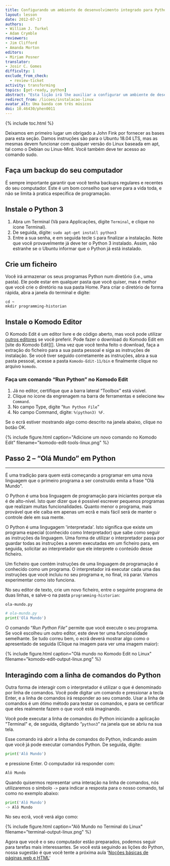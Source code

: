 ```yaml
---
title: Configurando um ambiente de desenvolvimento integrado para Python (Linux)
layout: lesson
date: 2012-07-17
authors:
- William J. Turkel
- Adam Crymble
reviewers:
- Jim Clifford
- Amanda Morton
editors:
- Miriam Posner
translator:
- Josir C. Gomes
difficulty: 1
exclude_from_check:
  - review-ticket
activity: transforming
topics: [get-ready, python]
abstract: "Esta lição irá lhe auxiliar a configurar um ambiente de desenvolvimento integrado para o Python em um computador com o Sistema Operacional Linux."
redirect_from: /licoes/instalacao-linux
avatar_alt: Uma banda com três músicos
doi: 10.46430/phen0011
---
```


{% include toc.html %}



Deixamos em primeiro lugar um obrigado a John Fink por fornecer as bases para esta seção. Damos instruções são para o Ubuntu 18.04 LTS, mas as mesmas devem funcionar com qualquer versão do Linux baseada em apt, tal como o Debian ou Linux-Mint. Você também deve ter acesso ao comando sudo.

## Faça um backup do seu computador

É sempre importante garantir que você tenha backups regulares e recentes do seu computador. Este é um bom conselho que serve para a vida toda, e não se limita à pratica específica de programação.

## Instale o Python 3

1.  Abra um Terminal (Vá para Applicações, digite `Terminal`, e clique no ícone Terminal).
2.  De seguida, digite: `sudo apt-get install python3`
3.  Entre a sua senha, e em seguida tecle `S` para finalizar a instalação. 
    Note que você provavelmente já deve ter o Python 3 instalado. Assim, não estranhe se o Ubuntu informar que o Python já está instalado.

## Crie um ficheiro

Você irá armazenar os seus programas Python num diretório (i.e., uma pasta). Ele pode estar em qualquer pasta que você quiser,
mas é melhor que você crie o diretório na sua pasta Home. Para criar o diretório de forma rápida, abra a janela do terminal e digite: 

```
cd ~
mkdir programming-historian
```

## Instale o Komodo Editor

O Komodo Edit é um editor livre e de código aberto, mas você pode utilizar [outros editores][] se você preferir. Pode fazer o download do Komodo Edit em [site do Komodo Edit][]. Uma vez que você tenha feito o download, faça a extração do ficheiro para a sua pasta pessoal e siga as instruções de instalação. Se você tiver seguido corretamente as instruções, abra a sua pasta pessoal, acesse a pasta `Komodo-Edit-11/bin` e finalmente clique no arquivo `komodo`.

### Faça um comando “Run Python” no Komodo Edit

1.  Já no editor, certifique que a barra lateral “Toolbox” está visível.
2.  Clique no ícone da engrenagem na barra de ferramentas e selecione `New Command`.
3.  No campo Type, digite “`Run Python File`”
4.  No campo Command, digite: `%(python3) %F`. 

Se o ecrã estiver mostrando algo como descrito na janela abaixo, clique no botão OK.

{% include figure.html caption="Adicione um novo comando no Komodo Edit" filename="komodo-edit-tools-linux.png" %}

## Passo 2 – “Olá Mundo” em Python
--------------------------------

É uma tradição para quem está começando a programar em uma nova linguagem que o primeiro programa a ser construído emita a frase "Olá Mundo". 

O Python é uma boa linguagem de programação para iniciantes porque ela é de alto-nível.
Isto quer dizer que é possível escrever pequenos programas que realizam muitas funcionalidades. 
Quanto menor o programa, mais provável que ele caiba em apenas um ecrã e mais fácil será de manter o controle dele em sua mente.

O Python é uma lingugagem 'interpretada'. Isto significa que existe um programa especial (conhecido como Interpretador) que sabe como seguir as instruções da linguagem. Uma forma de utilizar o interpretador passa por guardar todas as instruções a serem executadas em um ficheiro para, em seguida, solicitar ao interpretador que ele interprete o conteúdo desse ficheiro.  

Um ficheiro que contém instruções de uma linguagem de programação é conhecido como um programa. O interpretador irá executar cada uma das instruções que você incluiu no seu programa e, no final, irá parar. Vamos experimentar como isto funciona.

No seu editor de texto, crie um novo ficheiro, entre o seguinte programa de duas linhas, e salve-o na pasta `programming-historian`:
 
`ola-mundo.py`

``` python
# ola-mundo.py
print('Olá Mundo')
```

O comando “*Run Python File*” permite que você execute o seu programa. Se você escolheu um outro editor, este deve ter uma funcionalidade semelhante. Se tudo correu bem, o ecrã deverá mostrar algo como o apresentado de seguida (Clique na imagem para ver uma imagem maior):

{% include figure.html caption="Olá mundo no Komodo Edit no Linux" filename="komodo-edit-output-linux.png" %}

## Interagindo com a linha de comandos do Python

Outra forma de interagir com o interpretador é utilizar o que é denominado por linha de comandos.
Você pode digitar um comando e pressionar a tecla Enter, e a linha de comandos irá responder ao seu comando.
Usar a linha de comandos é um ótimo método para testar os comandos, e para se certificar que eles realmente fazem o que você está imaginando.

Você pode executar a linha de comandos do Python iniciando a aplicação "Terminal" e, de seguida, digitando “`python3`” na janela que se abriu na sua tela. 

Esse comando irá abrir a linha de comandos do Python, indicando assim que você já pode executar comandos Python. De seguida, digite:

``` python
print('Alô Mundo')
```

e pressione Enter. O computador irá responder com:

``` python
Alô Mundo
```

Quando quisermos representar uma interação na linha de comandos, nós utilizaremos o símbolo `->` para indicar a resposta para o nosso comando, tal como no exemplo abaixo:

``` python
print('Alô Mundo')
-> Alô Mundo
```

No seu ecrã, você verá algo como:

{% include figure.html caption="Alô Mundo no Terminal do Linux" filename="terminal-output-linux.png" %}

Agora que você e o seu computador estão preparados, podemos seguir para tarefas mais interessantes. Se você está seguindo as lições do Python, 
nossa sugestão é que você tente a próxima aula ‘[Noções básicas de páginas web e HTML][]‘

  [outros editores]: https://wiki.python.org/moin/PythonEditors/
  [Web Site do Komodo Edit]: https://www.activestate.com/products/komodo-edit/
  [Noções básicas de páginas web e HTML]: /licoes/visualizando-arquivos-html

